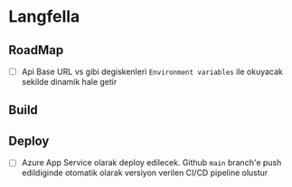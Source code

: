 # Langfella

## RoadMap

- [ ] Api Base URL vs gibi degiskenleri `Environment variables` ile okuyacak sekilde dinamik hale getir

## Build

## Deploy

- [ ] Azure App Service olarak deploy edilecek. Github `main` branch'e push edildiginde otomatik olarak
      versiyon verilen CI/CD pipeline olustur
